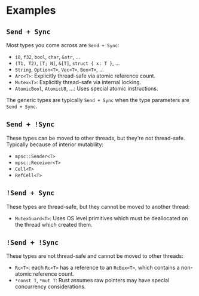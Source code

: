 # Examples

## `Send + Sync`

Most types you come across are `Send + Sync`:

- `i8`, `f32`, `bool`, `char`, `&str`, ...
- `(T1, T2)`, `[T; N]`, `&[T]`, `struct { x: T }`, ...
- `String`, `Option<T>`, `Vec<T>`, `Box<T>`, ...
- `Arc<T>`: Explicitly thread-safe via atomic reference count.
- `Mutex<T>`: Explicitly thread-safe via internal locking.
- `AtomicBool`, `AtomicU8`, ...: Uses special atomic instructions.

The generic types are typically `Send + Sync` when the type parameters are
`Send + Sync`.

## `Send + !Sync`

These types can be moved to other threads, but they're not thread-safe.
Typically because of interior mutability:

- `mpsc::Sender<T>`
- `mpsc::Receiver<T>`
- `Cell<T>`
- `RefCell<T>`

## `!Send + Sync`

These types are thread-safe, but they cannot be moved to another thread:

- `MutexGuard<T>`: Uses OS level primitives which must be deallocated on the
  thread which created them.

## `!Send + !Sync`

These types are not thread-safe and cannot be moved to other threads:

- `Rc<T>`: each `Rc<T>` has a reference to an `RcBox<T>`, which contains a
  non-atomic reference count.
- `*const T`, `*mut T`: Rust assumes raw pointers may have special concurrency
  considerations.
